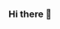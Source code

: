 ### Hi there 👋

<!--
**S566429/Bhavyasree Kalava** is a ✨ _special_ ✨ repository because its `README.md` (this file) appears on your GitHub profile.

Here are some ideas to get you started:

- 🔭 I’m currently working on computer science
- 🌱 I’m currently learning webapps
- 🤔 I’m looking for help with wabapps
- 💬 Ask me about 
- 📫 How to reach me
- ⚡ Fun fact: No idea about webapps
-->
